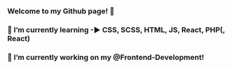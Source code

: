 ### Welcome to my Github page! 👋

### 🌱 I’m currently learning -► CSS, SCSS, HTML, JS, React, PHP(, React) 
### 🔭 I’m currently working on my @Frontend-Development!
